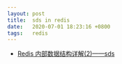 ```yaml
---
layout: post
title:  sds in redis
date:   2020-07-01 18:23:16 +0800
tags:   redis
---
```


- [Redis 内部数据结构详解(2)——sds ](http://zhangtielei.com/posts/blog-redis-sds.html)

